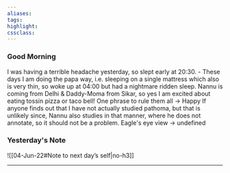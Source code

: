 ```yaml
---
aliases:  
tags:
highlight:  
cssclass:
---
```

### Good Morning
I was having a terrible headache yesterday, so slept early at 20:30.
    - These days I am doing the papa way, i.e. sleeping on a single mattress which also is very thin, so woke up at 04:00 but had a nightmare ridden sleep.
Nannu is coming from Delhi & Daddy-Moma from Sikar, so yes I am excited about eating tossin pizza or taco bell!
One phrase to rule them all → Happy
If anyone finds out that I have not actually studied pathoma, but that is unlikely since, Nannu also studies in that manner, where he does not annotate, so it should not be a problem. 
Eagle's eye view → undefined

### Yesterday's Note
 ![[04-Jun-22#Note to next day’s self|no-h3]]

--- 

